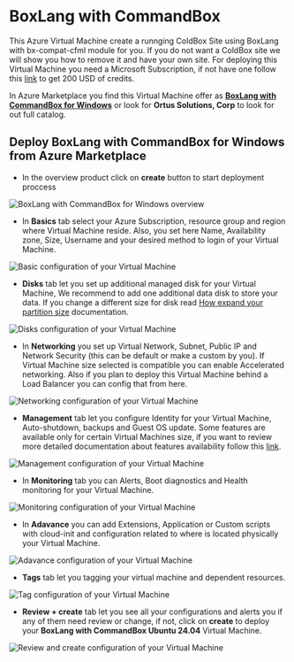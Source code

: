 # BoxLang with CommandBox

This Azure Virtual Machine create a runnging ColdBox Site using BoxLang with bx-compat-cfml module for you. If you do not want a ColdBox site we will show you how to remove it and have your own site. For deploying this Virtual Machine you need a Microsoft Subscription, if not have one follow this [link](https://azure.microsoft.com/en-us/pricing/purchase-options/azure-account) to get 200 USD of credits.

In Azure Marketplace you find this Virtual Machine offer as [**BoxLang with CommandBox for Windows**](https://azuremarketplace.microsoft.com/en-us/marketplace/apps/ortus.boxlang-miniserver-windows?tab=Overview) or look for **Ortus Solutions, Corp** to look for out full catalog.

## Deploy BoxLang with CommandBox for Windows from Azure Marketplace

* In the overview product click on **create** button to start deployment proccess

![BoxLang with CommandBox for Windows overview](../../../.gitbook/assets/azure/boxlangWithCommandboxWindows/marketplace-offer.png)

* In **Basics** tab select your Azure Subscription, resource group and region where Virtual Machine reside. Also, you set here Name, Availability zone, Size, Username and your desired method to login of your Virtual Machine.

![Basic configuration of your Virtual Machine](../../../.gitbook/assets/azure/boxlangWithCommandboxWindows/basics-tab.png)

* **Disks** tab let you set up additional managed disk for your Virtual Machine, We recommend to add one additional data disk to store your data. If you change a different size for disk read [How expand your partition size](https://learn.microsoft.com/en-us/azure/virtual-machines/windows/expand-disks) documentation.

![Disks configuration of your Virtual Machine](../../../.gitbook/assets/azure/boxlangWithCommandboxWindows/disks-tab.png)

* In **Networking** you set up Virtual Network, Subnet, Public IP and Network Security (this can be default or make a custom by you). If Virtual Machine size selected is compatible you can enable Accelerated networking. Also if you plan to deploy this Virtual Machine behind a Load Balancer you can config that from here.

![Networking configuration of your Virtual Machine](../../../.gitbook/assets/azure/boxlangWithCommandboxWindows/networking-tab.png)

* **Management** tab let you configure Identity for your Virtual Machine, Auto-shutdown, backups and Guest OS update. Some features are available only for certain Virtual Machines size, if you want to review more detailed documentation about features availability follow this [link](https://learn.microsoft.com/en-us/azure/virtual-machines/sizes/overview?tabs=breakdownseries%2Cgeneralsizelist%2Ccomputesizelist%2Cmemorysizelist%2Cstoragesizelist%2Cgpusizelist%2Cfpgasizelist%2Chpcsizelist).

![Management configuration of your Virtual Machine](../../../.gitbook/assets/azure/boxlangWithCommandboxWindows/management-tab.png)

* In **Monitoring** tab you can Alerts, Boot diagnostics and Health monitoring for your Virtual Machine.

![Monitoring configuration of your Virtual Machine](../../../.gitbook/assets/azure/boxlangWithCommandboxWindows/monitoring-tab.png)

* In **Adavance** you can add Extensions, Application or Custom scripts with cloud-init and configuration related to where is located physically your Virtual Machine.

![Adavance configuration of your Virtual Machine](../../../.gitbook/assets/azure/boxlangWithCommandboxWindows/advance-tab.png)

* **Tags** tab let you tagging your virtual machine and dependent resources.

![Tag configuration of your Virtual Machine](../../../.gitbook/assets/azure/boxlangWithCommandboxWindows/tags-tab.png)

* **Review + create** tab let you see all your configurations and alerts you if any of them need review or change, if not, click on **create** to deploy your **BoxLang with CommandBox Ubuntu 24.04** Virtual Machine.

![Review and create configuration of your Virtual Machine](../../../.gitbook/assets/azure/boxlangWithCommandboxWindows/review-tab.png)
